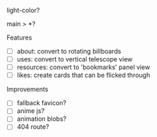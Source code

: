 light-color?

main > *?

Features
- [ ] about: convert to rotating billboards
- [ ] uses: convert to vertical telescope view
- [ ] resources: convert to 'bookmarks' panel view
- [ ] likes: create cards that can be flicked through

Improvements
- [ ] fallback favicon?
- [ ] anime js?
- [ ] animation blobs?
- [ ] 404 route?